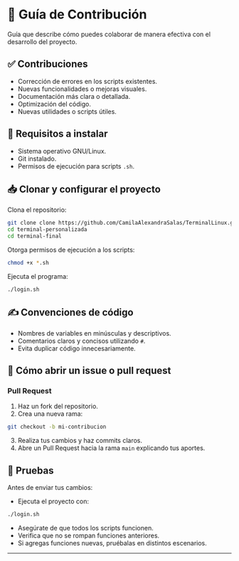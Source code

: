 # 🤝 Guía de Contribución

Guía que describe cómo puedes colaborar de manera efectiva con el desarrollo del proyecto.

## ✅ Contribuciones 

- Corrección de errores en los scripts existentes.
- Nuevas funcionalidades o mejoras visuales.
- Documentación más clara o detallada.
- Optimización del código.
- Nuevas utilidades o scripts útiles.

## 🔧 Requisitos a instalar

- Sistema operativo GNU/Linux.
- Git instalado.
- Permisos de ejecución para scripts `.sh`.

## 📥 Clonar y configurar el proyecto

Clona el repositorio:

```bash
git clone clone https://github.com/CamilaAlexandraSalas/TerminalLinux.git
cd terminal-personalizada
cd terminal-final
```

Otorga permisos de ejecución a los scripts:

```bash
chmod +x *.sh
```

Ejecuta el programa:

```bash
./login.sh
```

## ✍️ Convenciones de código

- Nombres de variables en minúsculas y descriptivos.
- Comentarios claros y concisos utilizando `#`.
- Evita duplicar código innecesariamente.


## 🐛 Cómo abrir un issue o pull request


### Pull Request

1. Haz un fork del repositorio.
2. Crea una nueva rama:

```bash
git checkout -b mi-contribucion
```

3. Realiza tus cambios y haz commits claros.
4. Abre un Pull Request hacia la rama `main` explicando tus aportes.

## 🧪 Pruebas

Antes de enviar tus cambios:

- Ejecuta el proyecto con:

```bash
./login.sh
```

- Asegúrate de que todos los scripts funcionen.
- Verifica que no se rompan funciones anteriores.
- Si agregas funciones nuevas, pruébalas en distintos escenarios.

---


